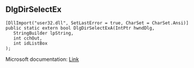 ## DlgDirSelectEx

```
[DllImport("user32.dll", SetLastError = true, CharSet = CharSet.Ansi)]
public static extern bool DlgDirSelectExA(IntPtr hwndDlg,
   StringBuilder lpString,
   int cchOut,
   int idListBox
);
```

Microsoft documentation: [Link](https://docs.microsoft.com/en-us/windows/win32/api/winuser/nf-winuser-dlgdirselectexa)
